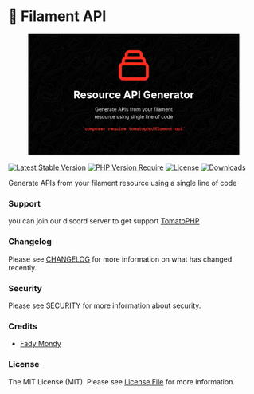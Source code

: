 # 🔗 Filament API

<figure><img src="../../.gitbook/assets/3x1io-tomato-api.jpg" alt=""><figcaption></figcaption></figure>

[![Latest Stable Version](https://camo.githubusercontent.com/3e5f6a2b5b486ea3cb1e413cd392563a62fa7a8fcbbca49d250c5ed66f0fd54d/68747470733a2f2f706f7365722e707567782e6f72672f746f6d61746f7068702f66696c616d656e742d6170692f76657273696f6e2e737667)](https://packagist.org/packages/tomatophp/filament-api) [![PHP Version Require](https://camo.githubusercontent.com/336d3a46c05207341f6d5fa91ed242c331bbfe9c30cfb0a316457a7eee7654d5/687474703a2f2f706f7365722e707567782e6f72672f746f6d61746f7068702f66696c616d656e742d6170692f726571756972652f706870)](https://packagist.org/packages/tomatophp/filament-api) [![License](https://camo.githubusercontent.com/0f4b372eede1ca54f465e7871eeae9591a06dc908ced627d103f6ff4814d3dc3/68747470733a2f2f706f7365722e707567782e6f72672f746f6d61746f7068702f66696c616d656e742d6170692f6c6963656e73652e737667)](https://packagist.org/packages/tomatophp/filament-api) [![Downloads](https://camo.githubusercontent.com/a39ab892ecc7981de976d4fe66bc9dbf37cde5e0a8e18dc69a7e3c176fe880dd/68747470733a2f2f706f7365722e707567782e6f72672f746f6d61746f7068702f66696c616d656e742d6170692f642f746f74616c2e737667)](https://packagist.org/packages/tomatophp/filament-api)

Generate APIs from your filament resource using a single line of code

### Support

you can join our discord server to get support [TomatoPHP](https://discord.gg/Xqmt35Uh)

### Changelog

Please see [CHANGELOG](https://github.com/tomatophp/filament-api/blob/master/CHANGELOG.md) for more information on what has changed recently.

### Security

Please see [SECURITY](https://github.com/tomatophp/filament-api/blob/master/SECURITY.md) for more information about security.

### Credits

* [Fady Mondy](mailto:info@3x1.io)

### License

The MIT License (MIT). Please see [License File](https://github.com/tomatophp/filament-api/blob/master/LICENSE.md) for more information.
